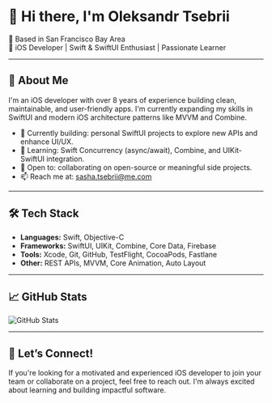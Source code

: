 # 👋 Hi there, I'm Oleksandr Tsebrii

📍 Based in San Francisco Bay Area  
🎯 iOS Developer | Swift & SwiftUI Enthusiast | Passionate Learner

---

## 🚀 About Me

I'm an iOS developer with over 8 years of experience building clean, maintainable, and user-friendly apps. I'm currently expanding my skills in SwiftUI and modern iOS architecture patterns like MVVM and Combine.

- 🔭 Currently building: personal SwiftUI projects to explore new APIs and enhance UI/UX.
- 🌱 Learning: Swift Concurrency (async/await), Combine, and UIKit-SwiftUI integration.
- 👯 Open to: collaborating on open-source or meaningful side projects.
- 📫 Reach me at: [sasha.tsebrii@me.com](mailto:sasha.tsebrii@me.com)

---

## 🛠️ Tech Stack

- **Languages:** Swift, Objective-C
- **Frameworks:** SwiftUI, UIKit, Combine, Core Data, Firebase
- **Tools:** Xcode, Git, GitHub, TestFlight, CocoaPods, Fastlane
- **Other:** REST APIs, MVVM, Core Animation, Auto Layout

---

## 📈 GitHub Stats

![GitHub Stats](https://github-readme-stats.vercel.app/api?username=SashaTsebrii&show_icons=true&theme=default)

---

## 💬 Let’s Connect!

If you're looking for a motivated and experienced iOS developer to join your team or collaborate on a project, feel free to reach out. I'm always excited about learning and building impactful software.

<!---
SashaTsebrii/SashaTsebrii is a ✨ special ✨ repository because its `README.md` (this file) appears on your GitHub profile.
You can click the Preview link to take a look at your changes.
--->
